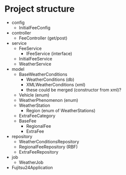 # Project structure

- config
  - InitialFeeConfig
- controller
  - FeeController (get/post)
- service
  - FeeService
    - IFeeService (interface)
  - InitialFeeService
  - WeatherService
- model
  - BaseWeatherConditions
    - WeatherConditions (db)
    - XMLWeatherConditions (xml)
    - these could be merged (constructor from xml)?
  - Vehicle (enum)
  - WeatherPhenomenon (enum)
  - WeatherStation
    - Region (enum of WeatherStations)
  - ExtraFeeCategory
  - BaseFee
    - RegionalFee
    - ExtraFee
- repository
  - WeatherConditionsRepository
  - RegionalFeeRepository (RBF)
  - ExtraFeeRepository
- job
  - WeatherJob
- Fujitsu24Application